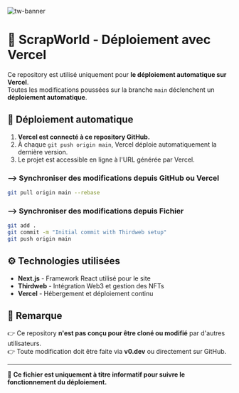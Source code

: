 ![tw-banner](https://github.com/thirdweb-example/next-starter/assets/57885104/20c8ce3b-4e55-4f10-ae03-2fe4743a5ee8)

# 🚀 ScrapWorld - Déploiement avec Vercel

Ce repository est utilisé uniquement pour **le déploiement automatique sur Vercel**.  
Toutes les modifications poussées sur la branche `main` déclenchent un **déploiement automatique**.

## 📌 Déploiement automatique

1. **Vercel est connecté à ce repository GitHub.**
2. À chaque `git push origin main`, Vercel déploie automatiquement la dernière version.
3. Le projet est accessible en ligne à l'URL générée par Vercel.


### --> Synchroniser des modifications depuis GitHub ou Vercel

```bash
git pull origin main --rebase
```


### --> Synchroniser des modifications depuis Fichier

```bash
git add .
git commit -m "Initial commit with Thirdweb setup"
git push origin main
```


## ⚙️ Technologies utilisées

- **Next.js** - Framework React utilisé pour le site
- **Thirdweb** - Intégration Web3 et gestion des NFTs
- **Vercel** - Hébergement et déploiement continu

## 📜 Remarque

👉 Ce repository **n'est pas conçu pour être cloné ou modifié** par d'autres utilisateurs.  
👉 Toute modification doit être faite via **v0.dev** ou directement sur GitHub.

---

🎯 **Ce fichier est uniquement à titre informatif pour suivre le fonctionnement du déploiement.**
